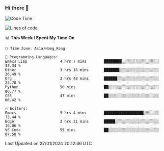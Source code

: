 ### Hi there 👋

<!--
**nicehiro/nicehiro** is a ✨ _special_ ✨ repository because its `README.md` (this file) appears on your GitHub profile.

Here are some ideas to get you started:

- 🔭 I’m currently working on ...
- 🌱 I’m currently learning ...
- 👯 I’m looking to collaborate on ...
- 🤔 I’m looking for help with ...
- 💬 Ask me about ...
- 📫 How to reach me: ...
- 😄 Pronouns: ...
- ⚡ Fun fact: ...
-->

<!--START_SECTION:waka-->
![Code Time](http://img.shields.io/badge/Code%20Time-205%20hrs%2027%20mins-blue)

![Lines of code](https://img.shields.io/badge/From%20Hello%20World%20I%27ve%20Written-2.6%20million%20lines%20of%20code-blue)

📊 **This Week I Spent My Time On** 

```text
🕑︎ Time Zone: Asia/Hong_Kong

💬 Programming Languages: 
Emacs Lisp               4 hrs 7 mins        ████████░░░░░░░░░░░░░░░░░   33.34 % 
Other                    3 hrs 16 mins       ███████░░░░░░░░░░░░░░░░░░   26.49 % 
Org                      2 hrs 48 mins       ██████░░░░░░░░░░░░░░░░░░░   22.78 % 
Python                   50 mins             ██░░░░░░░░░░░░░░░░░░░░░░░   06.77 % 
CSS                      47 mins             ██░░░░░░░░░░░░░░░░░░░░░░░   06.42 % 

🔥 Editors: 
Emacs                    9 hrs 4 mins        ██████████████████░░░░░░░   73.44 % 
Edge                     2 hrs 21 mins       █████░░░░░░░░░░░░░░░░░░░░   19.06 % 
VS Code                  55 mins             ██░░░░░░░░░░░░░░░░░░░░░░░   07.50 % 
```


 Last Updated on 27/01/2024 20:12:36 UTC
<!--END_SECTION:waka-->
